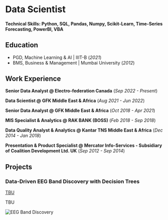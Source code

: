 # Data Scientist

#### Technical Skills: Python, SQL, Pandas, Numpy, Scikit-Learn, Time-Series Forecasting, PowerBI, VBA

## Education
- PGD, Machine Learning & AI | IIIT-B (_2021_)								       			        		
- BMS, Business & Management | Mumbai University (_2012_)

## Work Experience
**Senior Data Analyst @ Electro-federation Canada** (_Sep 2022 - Present_)

**Data Scientist @ GFK Middle East & Africa** (_Aug 2021 - Jun 2022_)

**Senior Data Analyst @ GFK Middle East & Africa** (_Oct 2018 - Apr 2021_)

**MIS Specialist & Analytics @ RAK BANK (BOSS)** (_Feb 2018 - Sep 2018_)

**Data Quality Analyst & Analytics @ Kantar TNS Middle East & Africa** (_Dec 2014 - Jan 2018_)

**Presentation & Product Specialist @ Mercator Info-Services - Subsidiary of Coalition Development Ltd. UK** (_Sep 2012 - Sep 2014_)

## Projects
### Data-Driven EEG Band Discovery with Decision Trees
[TBU](https://www.mdpi.com/1424-8220/22/8/3048)

TBU

![EEG Band Discovery](/assets/img/eeg_band_discovery.jpeg)

